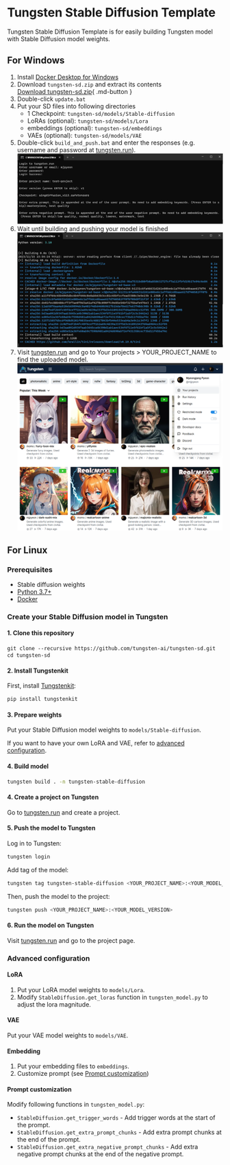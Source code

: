 # Tungsten Stable Diffusion Template

Tungsten Stable Diffusion Template is for easily building Tungsten model with Stable Diffusion model weights.

## For Windows
1. Install [Docker Desktop for Windows](https://docs.docker.com/desktop/install/windows-install/)
2. Download `tungsten-sd.zip` and extract its contents  
[Download tungsten-sd.zip](https://github.com/tungsten-ai/tungsten-sd/releases/download/v0.1.0/tungsten-sd.zip){ .md-button }
3. Double-click `update.bat`
4. Put your SD files into following directories
    - 1 Checkpoint: `tungsten-sd/models/Stable-diffusion`
    - LoRAs (optional): `tungsten-sd/models/Lora`
    - embeddings (optional): `tungsten-sd/embeddings`
    - VAEs (optional): `tungsten-sd/models/VAE`
5. Double-click `build_and_push.bat` and enter the responses (e.g. username and password at [tungsten.run](https://tungsten.run)).
![enter-responses](images/build-and-push-enter-responses.png)
6. Wait until building and pushing your model is finished
![wait](images/build-and-push-wait.png)
7. Visit [tungsten.run](https://tungsten.run) and go to Your projects > YOUR_PROJECT_NAME to find the uploaded model.
![tungsten-run](images/build-and-push-tungsten-run.png)


## For Linux

### Prerequisites

- Stable diffusion weights
- [Python 3.7+](https://www.python.org/downloads/)
- [Docker](https://docs.docker.com/get-docker/)

### Create your Stable Diffusion model in Tungsten
#### 1. Clone this repository
```
git clone --recursive https://github.com/tungsten-ai/tungsten-sd.git
cd tungsten-sd
```

#### 2. Install Tungstenkit

First, install [Tungstenkit](https://github.com/tungsten-ai/tungstenkit):

```bash
pip install tungstenkit
```

#### 3. Prepare weights
Put your Stable Diffusion model weights to ``models/Stable-diffusion``.

If you want to have your own LoRA and VAE, refer to [advanced configuration](#advanced-configuration).

#### 4. Build model

```bash
tungsten build . -n tungsten-stable-diffusion
```

#### 4. Create a project on Tungsten

Go to [tungsten.run](https://tungsten.run/new) and create a project.

#### 5. Push the model to Tungsten

Log in to Tungsten:

```bash
tungsten login
```

Add tag of the model:
```bash
tungsten tag tungsten-stable-diffusion <YOUR_PROJECT_NAME>:<YOUR_MODEL_VERSION>
```

Then, push the model to the project:
```bash
tungsten push <YOUR_PROJECT_NAME>:<YOUR_MODEL_VERSION>
```

#### 6. Run the model on Tungsten

Visit [tungsten.run](https://tungsten.run) and go to the project page.


### Advanced configuration
#### LoRA
1. Put your LoRA model weights to ``models/Lora``.
2. Modify ``StableDiffusion.get_loras`` function in ``tungsten_model.py`` to adjust the lora magnitude.

#### VAE
Put your VAE model weights to ``models/VAE``.

#### Embedding
1. Put your embedding files to ``embeddings``.
2. Customize prompt (see [Prompt customization](#prompt-customization))

#### Prompt customization
Modify following functions in ``tungsten_model.py``:

- ``StableDiffusion.get_trigger_words`` - Add trigger words at the start of the prompt.
- ``StableDiffusion.get_extra_prompt_chunks`` - Add extra prompt chunks at the end of the prompt.
- ``StableDiffusion.get_extra_negative_prompt_chunks`` - Add extra negative prompt chunks at the end of the negative prompt.